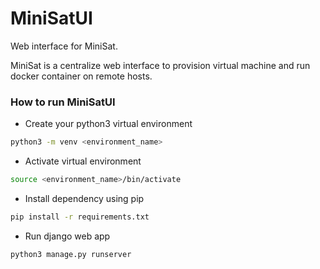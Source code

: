 # MiniSatUI
Web interface for MiniSat.

MiniSat is a centralize web interface to provision virtual machine and run docker container on remote hosts.

### How to run MiniSatUI
- Create your python3 virtual environment
```sh
python3 -m venv <environment_name>
```
- Activate virtual environment
```sh
source <environment_name>/bin/activate
```
- Install dependency using pip
```sh
pip install -r requirements.txt
```
- Run django web app
```sh
python3 manage.py runserver 
```
